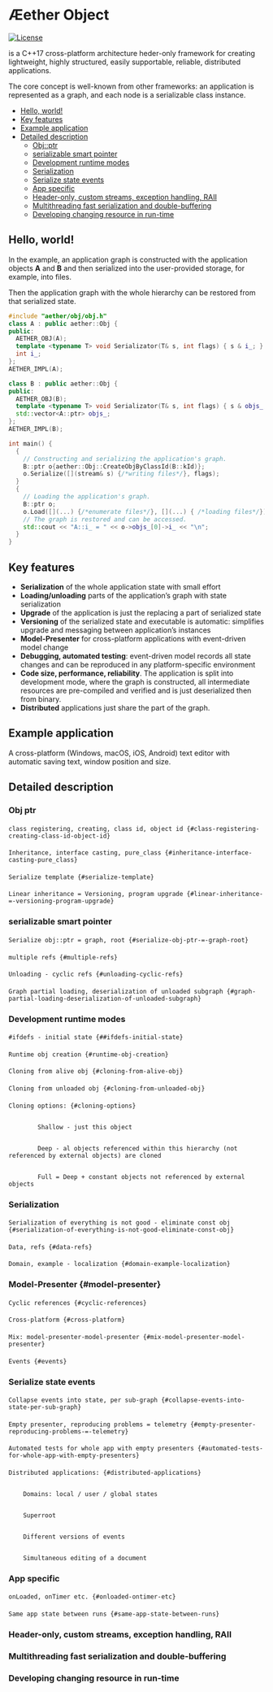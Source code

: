 # Æether Object
[![License](https://img.shields.io/badge/License-Apache%202.0-blue.svg)](https://opensource.org/licenses/Apache-2.0)

is a C++17 cross-platform architecture heder-only framework for creating lightweight, highly structured, easily supportable, reliable, distributed applications.

The core concept is well-known from other frameworks: an application is represented as a graph, and each node is a serializable class instance.


- [Hello, world!](#hello-world)
- [Key features](#key-features)
- [Example application](#example-application)
- [Detailed description](#detailed-description)
  - [Obj::ptr](#obj-ptr)
  - [serializable smart pointer](#serializable-smart-pointer)
  - [Development runtime modes](#development-runtime-modes)
  - [Serialization](#serialization)
  - [Serialize state events](#serialize-state-events)
  - [App specific](#app-specific)
  - [Header-only, custom streams, exception handling, RAII](#header-only-custom-streams-exception-handling-raii)
  - [Multithreading fast serialization and double-buffering](#multithreading-fast-serialization-and-double-buffering)
  - [Developing changing resource in run-time](#developing-changing-resource-in-run-time)



## Hello, world!

In the example, an application graph is constructed with the application objects **A** and **B** and then serialized into the user-provided storage, for example, into files.

Then the application graph with the whole hierarchy can be restored from that serialized state.


```cpp
#include "aether/obj/obj.h"
class A : public aether::Obj {
public:
  AETHER_OBJ(A);
  template <typename T> void Serializator(T& s, int flags) { s & i_; }
  int i_;
};
AETHER_IMPL(A);

class B : public aether::Obj {
public:
  AETHER_OBJ(B);
  template <typename T> void Serializator(T& s, int flags) { s & objs_; }
  std::vector<A::ptr> objs_;
};
AETHER_IMPL(B);

int main() {
  {
    // Constructing and serializing the application's graph.
    B::ptr o{aether::Obj::CreateObjByClassId(B::kId)};
    o.Serialize([](stream& s) {/*writing files*/}, flags);
  }
  {
    // Loading the application's graph.
    B::ptr o;
    o.Load([](...) {/*enumerate files*/}, [](...) { /*loading files*/});
    // The graph is restored and can be accessed.
    std::cout << "A::i_ = " << o->objs_[0]->i_ << "\n";
  }
}
```



## Key features



*   **Serialization** of the whole application state with small effort
*   **Loading/unloading** parts of the application’s graph with state serialization
*   **Upgrade** of the application is just the replacing a part of serialized state
*   **Versioning** of the serialized state and executable is automatic: simplifies upgrade and messaging between application’s instances
*   **Model-Presenter** for cross-platform applications with event-driven model change
*   **Debugging, automated testing**: event-driven model records all state changes and can be reproduced in any platform-specific environment
*   **Code size, performance, reliability**. The application is split into development mode, where the graph is constructed, all intermediate resources are pre-compiled and verified and is just deserialized then from binary.
*   **Distributed** applications just share the part of the graph.


## Example application

A cross-platform (Windows, macOS, iOS, Android) text editor with automatic saving text, window position and size.


## Detailed description


### Obj ptr


#### 
    class registering, creating, class id, object id {#class-registering-creating-class-id-object-id}


#### 
    Inheritance, interface casting, pure_class {#inheritance-interface-casting-pure_class}


#### 
    Serialize template {#serialize-template}


#### 
    Linear inheritance = Versioning, program upgrade {#linear-inheritance-=-versioning-program-upgrade}


### serializable smart pointer


#### 
    Serialize obj::ptr = graph, root {#serialize-obj-ptr-=-graph-root}


#### 
    multiple refs {#multiple-refs}


#### 
    Unloading - cyclic refs {#unloading-cyclic-refs}


#### 
    Graph partial loading, deserialization of unloaded subgraph {#graph-partial-loading-deserialization-of-unloaded-subgraph}


### Development runtime modes


#### 
    #ifdefs - initial state {##ifdefs-initial-state}


#### 
    Runtime obj creation {#runtime-obj-creation}


#### 
    Cloning from alive obj {#cloning-from-alive-obj}


#### 
    Cloning from unloaded obj {#cloning-from-unloaded-obj}


#### 
    Cloning options: {#cloning-options}


            Shallow - just this object


            Deep - al objects referenced within this hierarchy (not referenced by external objects) are cloned


            Full = Deep + constant objects not referenced by external objects


### Serialization


#### 
    Serialization of everything is not good - eliminate const obj {#serialization-of-everything-is-not-good-eliminate-const-obj}


#### 
    Data, refs {#data-refs}


#### 
    Domain, example - localization {#domain-example-localization}


### Model-Presenter {#model-presenter}


#### 
    Cyclic references {#cyclic-references}


#### 
    Cross-platform {#cross-platform}


#### 
    Mix: model-presenter-model-presenter {#mix-model-presenter-model-presenter}


#### 
    Events {#events}


### Serialize state events


#### 
    Collapse events into state, per sub-graph {#collapse-events-into-state-per-sub-graph}


#### 
    Empty presenter, reproducing problems = telemetry {#empty-presenter-reproducing-problems-=-telemetry}


#### 
    Automated tests for whole app with empty presenters {#automated-tests-for-whole-app-with-empty-presenters}


#### 
    Distributed applications: {#distributed-applications}


        Domains: local / user / global states


        Superroot


        Different versions of events


        Simultaneous editing of a document


### App specific


#### 
    onLoaded, onTimer etc. {#onloaded-ontimer-etc}


#### 
    Same app state between runs {#same-app-state-between-runs}


### Header-only, custom streams, exception handling, RAII


### Multithreading fast serialization and double-buffering


### Developing changing resource in run-time
